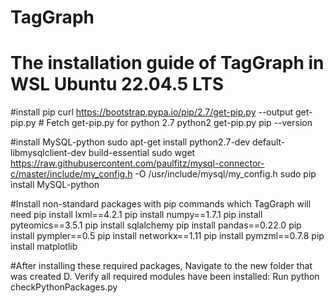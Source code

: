 # TagGraph
# The installation guide of TagGraph in WSL Ubuntu 22.04.5 LTS

#install pip
curl https://bootstrap.pypa.io/pip/2.7/get-pip.py --output get-pip.py # Fetch get-pip.py for python 2.7 
python2 get-pip.py
pip --version

#install MySQL-python
sudo apt-get install python2.7-dev default-libmysqlclient-dev build-essential
sudo wget https://raw.githubusercontent.com/paulfitz/mysql-connector-c/master/include/my_config.h -O /usr/include/mysql/my_config.h
sudo pip install MySQL-python

#Install non-standard packages with pip commands which TagGraph will need
pip install lxml==4.2.1
pip install numpy==1.7.1
pip install pyteomics==3.5.1
pip install sqlalchemy
pip install pandas==0.22.0
pip install pympler==0.5
pip install networkx==1.11
pip install pymzml==0.7.8
pip install matplotlib

#After installing these required packages, Navigate to the new folder that was created
D. Verify all required modules have been installed:
Run python checkPythonPackages.py




